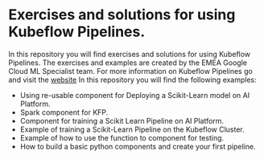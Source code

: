 # Exercises and solutions for using Kubeflow Pipelines. 

In this repository you will find exercises and solutions for using Kubeflow Pipelines. The exercises and examples are created by the EMEA Google Cloud ML Specialist team. For more information on Kubeflow Pipelines go and visit the [website](www.kubeflow.org) In this repository you will find the following examples:

- Using re-usable component for Deploying a Scikit-Learn model on AI Platform. 
- Spark component for KFP. 
- Component for training a Scikit Learn Pipeline on AI Platform. 
- Example of training a Scikit-Learn Pipeline on the Kubeflow Cluster. 
- Example of how to use the function to component for testing. 
- How to build a basic python components and create your first pipeline. 
